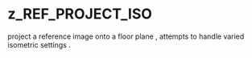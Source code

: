 # z_REF_PROJECT_ISO

project a reference image onto a floor plane , attempts to handle varied isometric settings .
